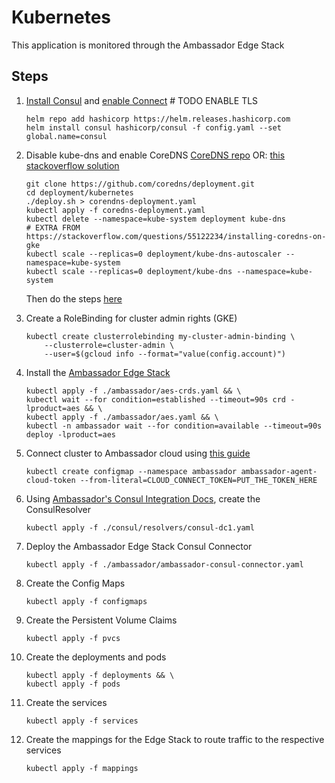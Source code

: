 # Kubernetes

This application is monitored through the Ambassador Edge Stack


## Steps 

1. [Install Consul](https://www.consul.io/docs/k8s/installation/install) and [enable Connect](https://www.consul.io/docs/k8s/service-sync) # TODO ENABLE TLS
    ```
    helm repo add hashicorp https://helm.releases.hashicorp.com
    helm install consul hashicorp/consul -f config.yaml --set global.name=consul
    ```


1. Disable kube-dns and enable CoreDNS
    [CoreDNS repo](https://github.com/coredns/deployment/tree/master/kubernetes)
    OR: [this stackoverflow solution](https://stackoverflow.com/questions/55122234/installing-coredns-on-gke)
    
    ```
    git clone https://github.com/coredns/deployment.git
    cd deployment/kubernetes
    ./deploy.sh > corendns-deployment.yaml
    kubectl apply -f coredns-deployment.yaml
    kubectl delete --namespace=kube-system deployment kube-dns
    # EXTRA FROM https://stackoverflow.com/questions/55122234/installing-coredns-on-gke
    kubectl scale --replicas=0 deployment/kube-dns-autoscaler --namespace=kube-system
    kubectl scale --replicas=0 deployment/kube-dns --namespace=kube-system
    ```
    
    Then do the steps [here](https://www.consul.io/docs/k8s/dns#coredns-configuration)


1. Create a RoleBinding for cluster admin rights (GKE)
    ```
    kubectl create clusterrolebinding my-cluster-admin-binding \
        --clusterrole=cluster-admin \
        --user=$(gcloud info --format="value(config.account)")
    ```

1. Install the [Ambassador Edge Stack](https://www.getambassador.io/docs/edge-stack/latest/tutorials/getting-started/#1-installation)
    ```
    kubectl apply -f ./ambassador/aes-crds.yaml && \
    kubectl wait --for condition=established --timeout=90s crd -lproduct=aes && \
    kubectl apply -f ./ambassador/aes.yaml && \
    kubectl -n ambassador wait --for condition=available --timeout=90s deploy -lproduct=aes
    ```


1. Connect cluster to Ambassador cloud using [this guide](https://www.getambassador.io/docs/edge-stack/latest/tutorials/getting-started/#3-connect-your-cluster-to-ambassador-cloud)
    ```
    kubectl create configmap --namespace ambassador ambassador-agent-cloud-token --from-literal=CLOUD_CONNECT_TOKEN=PUT_THE_TOKEN_HERE
    ```

1. Using [Ambassador's Consul Integration Docs](https://www.getambassador.io/docs/edge-stack/latest/howtos/consul/), create the ConsulResolver
    ```
    kubectl apply -f ./consul/resolvers/consul-dc1.yaml
    ```

1. Deploy the Ambassador Edge Stack Consul Connector 
    ```
    kubectl apply -f ./ambassador/ambassador-consul-connector.yaml
    ```


1. Create the Config Maps 
    ```
    kubectl apply -f configmaps
    ```

1. Create the Persistent Volume Claims
    ```
    kubectl apply -f pvcs 
    ``` 

1. Create the deployments and pods
    ```
    kubectl apply -f deployments && \
    kubectl apply -f pods
    ```

1. Create the services
    ```
    kubectl apply -f services
    ```

1. Create the mappings for the Edge Stack to route traffic to the respective services
    ```
    kubectl apply -f mappings
    ```
